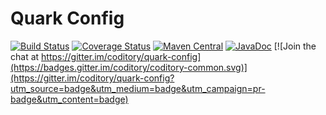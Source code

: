 # Quark Config
[![Build Status](https://github.com/coditory/quark-config/workflows/Build/badge.svg?branch=master)](https://github.com/coditory/quark-config/actions?query=workflow%3ABuild+branch%3Amaster)
[![Coverage Status](https://coveralls.io/repos/github/coditory/quark-config/badge.svg?branch=master)](https://coveralls.io/github/coditory/quark-config?branch=master)
[![Maven Central](https://maven-badges.herokuapp.com/maven-central/com.coditory.quark/quark-config/badge.svg)](https://mvnrepository.com/artifact/com.coditory.quark/quark-config)
[![JavaDoc](http://www.javadoc.io/badge/com.coditory.quark/quark-config.svg)](http://www.javadoc.io/doc/com.coditory.quark/quark-config)
[![Join the chat at https://gitter.im/coditory/quark-config](https://badges.gitter.im/coditory/coditory-common.svg)](https://gitter.im/coditory/quark-config?utm_source=badge&utm_medium=badge&utm_campaign=pr-badge&utm_content=badge)

